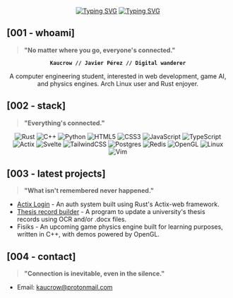 <p align="center">
  <a href="https://git.io/typing-svg"><img src="https://readme-typing-svg.demolab.com?font=Inconsolata&weight=600&size=32&letterSpacing=8px&duration=0.001&pause=999999&color=83C092&center=true&vCenter=true&width=600&lines=Kaucrow" alt="Typing SVG" /></a>
  <a href="https://git.io/typing-svg"><img src="https://readme-typing-svg.demolab.com?font=Inconsolata&size=26&letterSpacing=8px&duration=3000&pause=1000&color=6CA37A&center=true&vCenter=true&width=600&lines=Computer+engineering+student;Learning+every+day;Currently+in+the+wired" alt="Typing SVG" /></a>
</p>

## [001 - whoami]
> **"No matter where you go, everyone's connected."**
<div align="center">
  
  **`Kaucrow // Javier Pérez // Digital wanderer`**
  
  A computer engineering student, interested in web development, game AI, and physics engines. Arch Linux user and Rust enjoyer.
</div>

## [002 - stack]
> **"Everything's connected."**
<div align="center">
  
  ![Rust](https://img.shields.io/badge/rust-%23000000.svg?style=for-the-badge&logo=rust&logoColor=white)
  ![C++](https://img.shields.io/badge/c++-%2300599C.svg?style=for-the-badge&logo=c%2B%2B&logoColor=white)
  ![Python](https://img.shields.io/badge/python-3670A0?style=for-the-badge&logo=python&logoColor=ffdd54)
  ![HTML5](https://img.shields.io/badge/html5-%23E34F26.svg?style=for-the-badge&logo=html5&logoColor=white)
  ![CSS3](https://img.shields.io/badge/css3-%231572B6.svg?style=for-the-badge&logo=css3&logoColor=white)
  ![JavaScript](https://img.shields.io/badge/javascript-%23323330.svg?style=for-the-badge&logo=javascript&logoColor=%23F7DF1E)
  ![TypeScript](https://img.shields.io/badge/typescript-%23007ACC.svg?style=for-the-badge&logo=typescript&logoColor=white)
  ![Actix](https://img.shields.io/badge/Actix-web?style=for-the-badge&logo=actix&color=%230a141c)
  ![Svelte](https://img.shields.io/badge/svelte-%23f1413d.svg?style=for-the-badge&logo=svelte&logoColor=white)
  ![TailwindCSS](https://img.shields.io/badge/tailwindcss-%2338B2AC.svg?style=for-the-badge&logo=tailwind-css&logoColor=white)
  ![Postgres](https://img.shields.io/badge/postgres-%23316192.svg?style=for-the-badge&logo=postgresql&logoColor=white)
  ![Redis](https://img.shields.io/badge/redis-%23DD0031.svg?style=for-the-badge&logo=redis&logoColor=white)
  ![OpenGL](https://img.shields.io/badge/OpenGL-%23FFFFFF.svg?style=for-the-badge&logo=opengl)
  ![Linux](https://img.shields.io/badge/Linux-FCC624?style=for-the-badge&logo=linux&logoColor=black)
  ![Vim](https://img.shields.io/badge/VIM-%2311AB00.svg?style=for-the-badge&logo=vim&logoColor=white)
</div>

## [003 - latest projects]
> **"What isn't remembered never happened."**

* [Actix Login](https://github.com/Kaucrow/SimpleProjects/tree/main/ActixLogin) - An auth system built using Rust's Actix-web framework.
* [Thesis record builder](https://github.com/Kaucrow/SimpleProjects/tree/main/ThesisRecordBuilder) - A program to update a university's thesis records using OCR and/or .docx files.
* Fisiks - An upcoming game physics engine built for learning purposes, written in C++, with demos powered by OpenGL.

## [004 - contact]
> **"Connection is inevitable, even in the silence."**
* Email: kaucrow@protonmail.com
